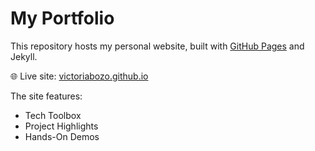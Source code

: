 # My Portfolio

This repository hosts my personal website, built with [GitHub Pages](https://pages.github.com/) and Jekyll.

🌐 Live site: [victoriabozo.github.io](https://victoriabozo.github.io/)

The site features:
- Tech Toolbox
- Project Highlights
- Hands-On Demos